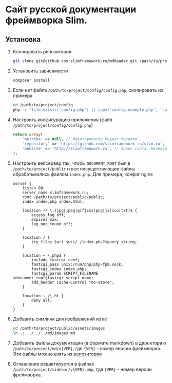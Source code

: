 # Сайт русской документации фреймворка Slim.

## Установка

1. Клонировать репозиторий
    
    ```bash
    git clone git@github.com:slimframework-ru/mdReader.git /path/to/project
    ```

1. Установить зависимости
    
    ```bash
    composer install
    ```

1. Если нет файла `/path/to/project/config/config.php`, скопировать из примера
    
    ```bash
    cd /path/to/project/config
    php -r "file_exists('config.php') || copy('config.example.php', 'config.php');"
    ```

1. Настроить конфигурацию приложения (файл `/path/to/project/config/config.php`)
    
    ```php
    return array(
        'metrika' => null, // Идентификатор Яндекс.Метрики
        'repository' => 'https://github.com/slimframework-ru/slim.ru', // Репозиторий с markdown-файлами документации. Необходим для ссылки "Редактировать страницу".
        'website' => 'http://slimframework.ru', // Адрес сайта. Необходим для микроразметки.
    );
    ```

1. Настроить вебсервер так, чтобы `DOCUMENT_ROOT` был в `/path/to/project/public` и все несуществующие файлы обрабатывались файлом `index.php`. Для примера, конфиг nginx
    
    ```text
    server {
        listen 80;
        server_name slimframework.ru;
        root /path/to/project/public/public;
        index index.php index.html;
    
        location ~* \.(jpg|jpeg|gif|css|png|js|ico|txt)$ {
            access_log off;
            expires max;
            log_not_found off;
        }
    
        location / {
            try_files $uri $uri/ /index.php?$query_string;
        }
    
        location ~ \.php$ {
            include fastcgi.conf;
            fastcgi_pass unix:/run/php/php-fpm.sock;
            fastcgi_index index.php;
            fastcgi_param SCRIPT_FILENAME $document_root$fastcgi_script_name;
            add_header Cache-Control "no-store";
        }
    
        location ~ /\.ht {
            deny all;
        }
    }
    ```

1. Добавить симлинк для изображений из `md`
    ```bash
    cd /path/to/project/public/assets/images
    ln -s ../../../md/images md
    ```

1. Добавить файлы документации (в формате markdown) в директорию `/path/to/project/md/v{VER}`, где `{VER}` - номер версии фреймворка. Эти файлы можно взять из [репозитория](https://github.com/slimframework-ru/slim.ru)

1. Оглавление редактируется в файлах `/path/to/project/sidebar/v{VER}.php`, где `{VER}` - номер версии фреймворка.
